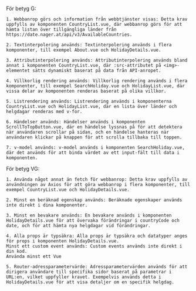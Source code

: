 För betyg G:

    1. Webbanrop görs och information från webbtjänster visas: Detta krav uppfylls av komponenten CountryList.vue, där webbanrop görs för att hämta listan över tillgängliga länder från https://date.nager.at/api/v3/AvailableCountries.

    2. Textinterpolering används: Textinterpolering används i flera komponenter, till exempel About.vue och HolidayDetails.vue.

    3. Attributinterpolering används: Attributinterpolering används bland annat i komponenten CountryList.vue, där :src-attributet på <img>-elementet sätts dynamiskt baserat på data från API-anropet.

    4. Villkorlig rendering används: Villkorlig rendering används i flera komponenter, till exempel SearchHoliday.vue och HolidayList.vue, där vissa delar av komponenten renderas baserat på olika villkor.

    5. Listrendering används: Listrendering används i komponenterna CountryList.vue och HolidayList.vue, där en lista över länder och helgdagar renderas med v-for.

    6. Händelser används: Händelser används i komponenten ScrollToTopButton.vue, där en händelse lyssnas på för att detektera när användaren scrollar på sidan, och en händelse hanteras när användaren klickar på knappen för att scrolla tillbaka till toppen.

    7. v-model används: v-model används i komponenten SearchHoliday.vue, där det används för att binda värdet av ett input-fält till data i komponenten.

För betyg VG:

    1. Använda något annat än fetch för webbanrop: Detta krav uppfylls av användningen av Axios för att göra webbanrop i flera komponenter, till exempel CountryList.vue och HolidayDetails.vue.

    2. Minst en beräknad egenskap används: Beräknade egenskaper används inte direkt i dina komponenter.

    3. Minst en bevakare används: En bevakare används i komponenten HolidayDetails.vue för att övervaka förändringar i countryCode och date, och för att hämta nya helgdagar vid förändringar.

    4. Alla props är typsäkra: Alla props är typsäkra och datatyper anges för props i komponenten HolidayDetails.vue.
    Minst ett custom event används: Custom events används inte direkt i din kod.
    Använda minst ett Vue

    5. Router-adressparametervärde: Adressparametervärden används för att dirigera användare till specifika sidor baserat på parametrar i URL:en, vilket uppfyller kravet. Exempelvis används detta i HolidayDetails.vue för att visa detaljer om en specifik helgdag.
